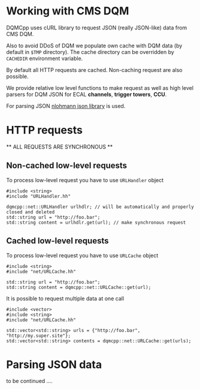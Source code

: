 # Working with CMS DQM

DQMCpp uses cURL library to request JSON (really JSON-like) data from CMS DQM.

Also to avoid DDoS of DQM we populate own cache with DQM data (by default in `$TMP` directory). The cache directory can be overridden by `CACHEDIR` environment variable.

By default all HTTP requests are cached. Non-caching request are also possible.

We provide relative low level functions to make request as well as high level parsers for DQM JSON for ECAL **channels**, **trigger towers**, **CCU**.

For parsing JSON [nlohmann json library](https://github.com/nlohmann/json) is used.


# HTTP requests

** ALL REQUESTS ARE SYNCHRONOUS **

## Non-cached low-level requests

To process low-level request you have to use `URLHandler` object

    #include <string>
    #include "URLHandler.hh"

    dqmcpp::net::URLHandler urlhdlr; // will be automatically and properly closed and deleted
    std::string url = "http://foo.bar";
    std::string content = urlhdlr.get(url); // make synchronous request

## Cached low-level requests


To process low-level request you have to use `URLCache` object
    
    #include <string>
    #include "net/URLCache.hh"

    std::string url = "http://foo.bar";
    std::string content = dqmcpp::net::URLCache::get(url);

It is possible to request multiple data at one call
    
    #include <vector>
    #include <string>
    #include "net/URLCache.hh"

    std::vector<std::string> urls = {"http://foo.bar", "http://my.super.site"};
    std::vector<std::string> contents = dqmcpp::net::URLCache::get(urls);

# Parsing JSON data

to be continued ....
